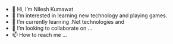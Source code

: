 - 👋 Hi, I’m Nilesh Kumawat
- 👀 I’m interested in learning new technology and playing games.
- 🌱 I’m currently learning .Net technologies and 
- 💞️ I’m looking to collaborate on ...
- 📫 How to reach me ...

<!---
nkumawat782/nkumawat782 is a ✨ special ✨ repository because its `README.md` (this file) appears on your GitHub profile.
You can click the Preview link to take a look at your changes.
--->
